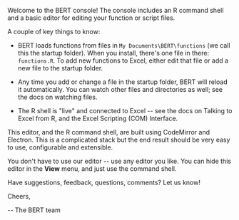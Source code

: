 
Welcome to the BERT console! The console includes an R command shell
and a basic editor for editing your function or script files.

A couple of key things to know:

 * BERT loads functions from files in `My Documents\BERT\functions`
   (we call this the startup folder). When you install, there's
   one file in there: `functions.R`. To add new functions to Excel,
   either edit that file or add a new file to the startup folder.
   
 * Any time you add or change a file in the startup folder, BERT 
   will reload it automatically.  You can watch other files and 
   directories as well; see the docs on watching files.

 * The R shell is "live" and connected to Excel -- see the docs on 
   Talking to Excel from R, and the Excel Scripting (COM) Interface.

This editor, and the R command shell, are built using CodeMirror and
Electron.  This is a complicated stack but the end result should be 
very easy to use, configurable and extensible.  

You don't have to use our editor -- use any editor you like.  You
can hide this editor in the **View** menu, and just use the command
shell.

Have suggestions, feedback, questions, comments?  Let us know!  

Cheers,

 -- The BERT team
 